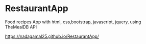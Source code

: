 # RestaurantApp
Food recipes App with html, css,bootstrap, javascript, jquery, using TheMealDB API

https://nadagamal25.github.io/RestaurantApp/
